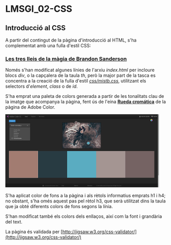 # LMSGI_02-CSS
## Introducció al CSS

A partir del contingut de la pàgina d'introducció al HTML, s'ha complementat amb una fulla d'estil CSS:

### [Les tres lleis de la màgia de Brandon Sanderson](https://rawgit.com/2aven/LMSGI_02-CSS/master/index.html)

Només s'han modificat algunes línies de l'arxiu *index.html* per incloure blocs *div*, o la capçalera de la taula *th*, però la major part de la tasca es concentra a la creació de la fulla d'estil [*css/mistb.css*](https://rawgit.com/2aven/LMSGI_02-CSS/master/css/mistb.css), utilitzant els selectors d'*element*, *class* o de *id*.

S'ha emprat una paleta de colors generada a partir de les tonalitats clau de la imatge que acompanya la pàgina, fent ús de l'eina [**Rueda cromática**](https://color.adobe.com/es/create/color-wheel/?base=2&rule=Custom&selected=0&name=vin&mode=rgb&rgbvalues=0.6352941176470588,0.48627450980392156,0.44313725490196076,0.1568627450980392,0.23137254901960785,0.25882352941176473,0.35294117647058826,0.6745098039215687,0.7568627450980392,0.6431372549019608,0.5843137254901961,0.5725490196078431,0.4588235294117647,0.38823529411764707,0.38823529411764707&swatchOrder=0,1,2,3,4) de la pàgina de Adobe Color.

![Adobe Color](img/scr_paleta.jpg)

S'ha aplicat color de fons a la pàgina i als rètols informatius emprats h1 i h4; no obstant, s'ha omés aquest pas pel rètol h3, que serà utilitzat dins la taula que ja obté diferents colors de fons segons la línia.

S'han modificat també els colors dels enllaços, així com la font i grandària del text.

La pàgina és validada per [http://jigsaw.w3.org/css-validator/](http://jigsaw.w3.org/css-validator/)
